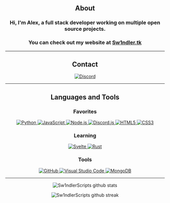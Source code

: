 <div align="center">

## About
### Hi, I'm Alex, a full stack developer working on multiple open source projects.
### You can check out my website at [Sw1ndler.tk](https://sw1ndler.tk)
-------------------

## Contact
<a href="https://discord.com/users/425797455486124032">![Discord](https://img.shields.io/badge/Discord-%235865F2.svg?style=for-the-badge&logo=discord&logoColor=white)</a>

-------------------
## Languages and Tools  

### Favorites

<a href="https://www.python.org">
  <img src="https://img.shields.io/badge/python-3670A0?style=for-the-badge&logo=python&logoColor=white" alt="Python">
</a>
<a href="https://www.javascript.com">
  <img src="https://img.shields.io/badge/javascript-%23323330.svg?style=for-the-badge&logo=javascript&logoColor=%23F7DF1E" alt="JavaScript">
</a>
<a href="https://nodejs.org">
  <img src="https://img.shields.io/badge/node.js-6DA55F?style=for-the-badge&logo=node.js&logoColor=white" alt="Node.js">
</a>
<a href="https://discord.js.org">
  <img src="https://img.shields.io/badge/discord.js-%232C3454.svg?style=for-the-badge&logo=Discord&logoColor=Blue" alt="Discord.js">
</a>
<a href="https://developer.mozilla.org/en-US/docs/Web/Guide/HTML/HTML5">
  <img src="https://img.shields.io/badge/html5-%23E34F26.svg?style=for-the-badge&logo=html5&logoColor=white" alt="HTML5">
</a>
<a href="https://developer.mozilla.org/en-US/docs/Web/CSS">
  <img src="https://img.shields.io/badge/css3-%231572B6.svg?style=for-the-badge&logo=css3&logoColor=white" alt="CSS3">
</a>


### Learning

<a href="https://svelte.dev">
  <img src="https://img.shields.io/badge/svelte-%23f1413d.svg?style=for-the-badge&logo=svelte&logoColor=white" alt="Svelte">
</a>
<a href="https://www.rust-lang.org">
  <img src="https://img.shields.io/badge/rust-%23000000.svg?style=for-the-badge&logo=rust&logoColor=white" alt="Rust">
</a>

### Tools

<a href="https://github.com">
  <img src="https://img.shields.io/badge/github-%23121011.svg?style=for-the-badge&logo=github&logoColor=white" alt="GitHub">
</a>
<a href="https://code.visualstudio.com">
  <img src="https://img.shields.io/badge/Visual%20Studio%20Code-0078d7.svg?style=for-the-badge&logo=visual-studio-code&logoColor=white" alt="Visual Studio Code">
</a>
<a href="https://www.mongodb.com">
  <img src="https://img.shields.io/badge/MongoDB-%234ea94b.svg?style=for-the-badge&logo=mongodb&logoColor=white" alt="MongoDB">
</a>

-------------------


![Sw1ndlerScripts github stats](https://github-readme-stats.vercel.app/api?username=Sw1ndlerScripts&show_icons=true&theme=tokyonight&count_private=true&include_all_commits=true)

![Sw1ndlerScripts github streak](https://github-readme-streak-stats.herokuapp.com/?user=Sw1ndlerScripts&theme=tokyonight&include_all_commits=true&count_private=true)


 <div>
